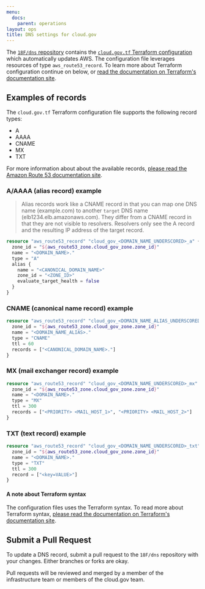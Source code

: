 ```yaml
---
menu:
  docs:
    parent: operations
layout: ops
title: DNS settings for cloud.gov
---
```


The [`18F/dns` repository][repo-18f/dns] contains the [`cloud.gov.tf` Terraform
configuration][repo-18f/dns#cloud.gov.tf] which automatically updates AWS. The
configuration file leverages resources of type `aws_route53_record`. To learn
more about Terraform configuration continue on below, or [read the documentation
on Terraform's documentation site][docs-terraform#resources].

[docs-terraform#resources]: https://www.terraform.io/docs/configuration/resources.html "Terraform - Docs - Configuration - Resources"
[repo-18f/dns]: https://www.github.com/18F/dns "Github 18F/dns"
[repo-18f/dns#cloud.gov.tf]: https://github.com/18F/dns/blob/master/terraform/cloud.gov.tf "Terraform configuration file for cloud.gov"

## Examples of records

The `cloud.gov.tf` Terraform configuration file supports the following record
types:

- A
- AAAA
- CNAME
- MX
- TXT

For more information about about the available records, [please read the Amazon
Route 53 documentation site][docs-aws#route53].

[docs-aws#route53]: https://aws.amazon.com/route53/faqs/#which_dns_records_are_supported "AWS Route53 Records Supported Types"

### A/AAAA (alias record) example

> Alias records work like a CNAME record in that you can map one DNS name
> (example.com) to another `target` DNS name (elb1234.elb.amazonaws.com). They
> differ from a CNAME record in that they are not visible to resolvers.
> Resolvers only see the A record and the resulting IP address of the target
> record.

```terraform
resource "aws_route53_record" "cloud_gov_<DOMAIN_NAME_UNDERSCORED>_a" {
  zone_id = "${aws_route53_zone.cloud_gov_zone.zone_id}"
  name = "<DOMAIN_NAME>."
  type = "A"
  alias {
    name = "<CANONICAL_DOMAIN_NAME>"
    zone_id = "<ZONE_ID>"
    evaluate_target_health = false
  }
}
```

### CNAME (canonical name record) example

```terraform
resource "aws_route53_record" "cloud_gov_<DOMAIN_NAME_ALIAS_UNDERSCORED>_cname" {
  zone_id = "${aws_route53_zone.cloud_gov_zone.zone_id}"
  name = "<DOMAIN_NAME_ALIAS>."
  type = "CNAME"
  ttl = 60
  records = ["<CANONICAL_DOMAIN_NAME>."]
}
```

### MX (mail exchanger record) example

```terraform
resource "aws_route53_record" "cloud_gov_<DOMAIN_NAME_UNDERSCORED>_mx" {
  zone_id = "${aws_route53_zone.cloud_gov_zone.zone_id}"
  name = "<DOMAIN_NAME>."
  type = "MX"
  ttl = 300
  records = ["<PRIORITY> <MAIL_HOST_1>", "<PRIORITY> <MAIL_HOST_2>"]
}
```

### TXT (text record) example

```terraform
resource "aws_route53_record" "cloud_gov_<DOMAIN_NAME_UNDERSCORED>_txt" {
  zone_id = "${aws_route53_zone.cloud_gov_zone.zone_id}"
  name = "<DOMAIN_NAME>."
  type = "TXT"
  ttl = 300
  record = ["<key=VALUE>"]
}
```

#### A note about Terraform syntax

The configuration files uses the Terraform syntax. To read more about Terraform
syntax, [please read the documentation on Terraform's documentation site][docs-terraform#syntax].

[docs-terraform#syntax]: https://www.terraform.io/docs/configuration/syntax.html "Terraform - Docs - Configuration - Syntax"

## Submit a Pull Request

To update a DNS record, submit a pull request to the `18F/dns` repository with
your changes. Either branches or forks are okay.

Pull requests will be reviewed and merged by a member of the infrastructure team
or members of the cloud.gov team.
